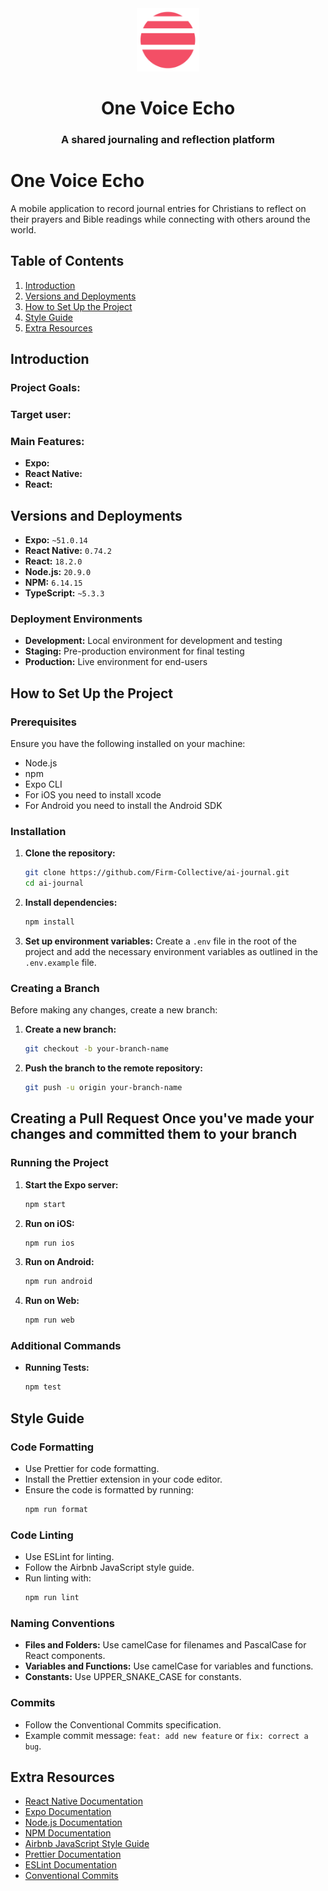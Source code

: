 <div align="center">
    <img src="/assets/OneVoiceLogo.png" width="20%" height="20%" alt="OneVoiceEcho-logo">
    <h1>One Voice Echo</h1>
    <h3 align="center">A shared journaling and reflection platform</h3>
</div>

# One Voice Echo

A mobile application to record journal entries for Christians to reflect on their prayers and Bible readings while connecting with others around the world.

## Table of Contents
1. [Introduction](#introduction)
2. [Versions and Deployments](#versions-and-deployments)
3. [How to Set Up the Project](#how-to-set-up-the-project)
4. [Style Guide](#style-guide)
5. [Extra Resources](#extra-resources)

## Introduction
### Project Goals:

### Target user:

### Main Features:
- **Expo:** 
- **React Native:** 
- **React:** 

## Versions and Deployments
- **Expo:** `~51.0.14`
- **React Native:** `0.74.2`
- **React:** `18.2.0`
- **Node.js:** `20.9.0`
- **NPM:** `6.14.15`
- **TypeScript:** `~5.3.3`

### Deployment Environments
- **Development:** Local environment for development and testing
- **Staging:** Pre-production environment for final testing
- **Production:** Live environment for end-users

## How to Set Up the Project

### Prerequisites
Ensure you have the following installed on your machine:
- Node.js
- npm
- Expo CLI
- For iOS you need to install xcode
- For Android you need to install the Android SDK

### Installation
1. **Clone the repository:**
    ```sh
    git clone https://github.com/Firm-Collective/ai-journal.git
    cd ai-journal
    ```
2. **Install dependencies:**
    ```sh
    npm install
    ```
3. **Set up environment variables:**
   Create a `.env` file in the root of the project and add the necessary environment variables as outlined in the `.env.example` file.

### Creating a Branch 
Before making any changes, create a new branch: 
1. **Create a new branch:** 
    ```sh 
    git checkout -b your-branch-name 
    ``` 
2. **Push the branch to the remote repository:** 
    ```sh 
    git push -u origin your-branch-name 
    ```
## Creating a Pull Request Once you've made your changes and committed them to your branch

### Running the Project
1. **Start the Expo server:**
    ```sh
    npm start
    ```

2. **Run on iOS:**
    ```sh
    npm run ios
    ```

3. **Run on Android:**
    ```sh
    npm run android
    ```

4. **Run on Web:**
    ```sh
    npm run web
    ```

### Additional Commands
- **Running Tests:**
    ```sh
    npm test
    ```

## Style Guide

### Code Formatting
- Use Prettier for code formatting.
- Install the Prettier extension in your code editor.
- Ensure the code is formatted by running:
    ```sh
    npm run format
    ```

### Code Linting
- Use ESLint for linting.
- Follow the Airbnb JavaScript style guide.
- Run linting with:
    ```sh
    npm run lint
    ```

### Naming Conventions
- **Files and Folders:** Use camelCase for filenames and PascalCase for React components.
- **Variables and Functions:** Use camelCase for variables and functions.
- **Constants:** Use UPPER_SNAKE_CASE for constants.

### Commits
- Follow the Conventional Commits specification.
- Example commit message: `feat: add new feature` or `fix: correct a bug`.

## Extra Resources
- [React Native Documentation](https://reactnative.dev/docs/getting-started)
- [Expo Documentation](https://docs.expo.dev/)
- [Node.js Documentation](https://nodejs.org/en/docs/)
- [NPM Documentation](https://docs.npmjs.com/)
- [Airbnb JavaScript Style Guide](https://github.com/airbnb/javascript)
- [Prettier Documentation](https://prettier.io/docs/en/index.html)
- [ESLint Documentation](https://eslint.org/docs/user-guide/getting-started)
- [Conventional Commits](https://www.conventionalcommits.org/en/v1.0.0/)


